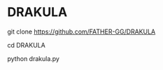# DRAKULA 



git clone https://github.com/FATHER-GG/DRAKULA 



cd DRAKULA 


 
 python drakula.py
